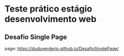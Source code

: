 # Teste prático estágio desenvolvimento web 
## Desafio Single Page
 
page: https://duduverderio.github.io/DesafioSinglePage/

